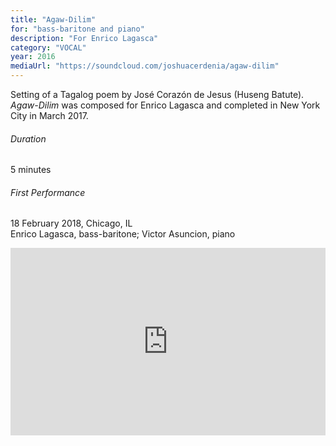 ```yaml
---
title: "Agaw-Dilim"
for: "bass-baritone and piano"
description: "For Enrico Lagasca"
category: "VOCAL"
year: 2016
mediaUrl: "https://soundcloud.com/joshuacerdenia/agaw-dilim"
---
```


Setting of a Tagalog poem by José Corazón de Jesus (Huseng Batute). _Agaw-Dilim_ was composed for Enrico Lagasca and completed in New York City in March 2017.

###### Duration

5 minutes

###### First Performance

18 February 2018, Chicago, IL\
Enrico Lagasca, bass-baritone; Victor Asuncion, piano

<iframe width="100%" height="300" scrolling="no" frameborder="no" allow="autoplay" src="https://w.soundcloud.com/player/?url=https%3A//api.soundcloud.com/tracks/563545530&color=%234a4a4a&auto_play=false&hide_related=false&show_comments=true&show_user=true&show_reposts=false&show_teaser=true&visual=true"></iframe>